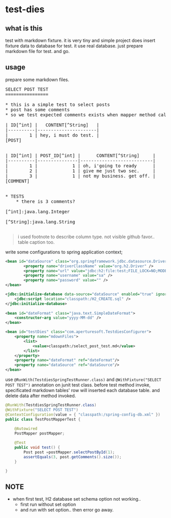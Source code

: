 test-dies
===========

what is this
------------
test with markdown fixture.
it is very tiny and simple project does insert fixture data to database for test.
it use real database.
just prepare markdown file for test. and go. 


usage
-----

prepare some markdown files.

<pre>
SELECT POST TEST
================

* this is a simple test to select posts
* post has some comments
* so we test expected comments exists when mapper method calls. 

| ID[^int] |   CONTENT[^String]   |
|----------|----------------------|
|        1 | hey, i must do test. |
[POST]


| ID[^int] | POST_ID[^int] |      CONTENT[^String]     |
|----------|---------------|---------------------------|
|        1 |             1 | oh, i'going to ready      |
|        2 |             1 | give me just two sec.     |
|        3 |             1 | not my business. get off. |
[COMMENT]


* TESTS
    * there is 3 comments?

[^int]:java.lang.Integer

[^String]:java.lang.String

</pre>

> i used footnote to describe column type. not visible github favor..
> table caption too. 


write some configurations to spring application context;
````xml
<bean id="dataSource" class="org.springframework.jdbc.datasource.DriverManagerDataSource" >
		<property name="driverClassName" value="org.h2.Driver" />
		<property name="url" value="jdbc:h2:file:test;FILE_LOCK=NO;MODE=MySql;SCHEMA=fooo" />
		<property name="username" value="sa" />
		<property name="password" value="" />
</bean>

<jdbc:initialize-database data-source="dataSource" enabled="true" ignore-failures="ALL">
    <jdbc:script location="classpath:/H2_CREATE.sql" />
</jdbc:initialize-database>
	
<bean id="dateFormat" class="java.text.SimpleDateFormat">
	<constructor-arg value="yyyy-MM-dd" />
</bean>

<bean id="testDies" class="com.aperturesoft.TestdiesConfigurer">
    <property name="mdownFiles">
        <list>
            <value>classpath:/select_post_test.md</value>
        </list>
    </property>
    <property name="dateFormat" ref="dateFormat"/>
    <property name="dataSource" ref="dataSource"/>
</bean>
````

use `@RunWith(TestdiesSpringTestRunner.class)` and `@WithFixture("SELECT POST TEST")` annotation on junit test class.
before test method invoke, specificated markdown tables' row will inserted each database table. 
and delete data after method invoked.

````java
@RunWith(TestdiesSpringTestRunner.class)
@WithFixture("SELECT POST TEST")
@ContextConfiguration(value = { "classpath:/spring-config-db.xml" })
public class TestPostMapperTest {
	
	@Autowired
	PostMapper postMapper;

	@Test
	public void test() {
		Post post =postMapper.selectPostById(1);
		assertEquals(3, post.getComments().size());
	}

}
````

NOTE
----

* when first test, H2 database set schema option not working.. 
    * first run without set option
    * and run with set option.. then error go away. 

